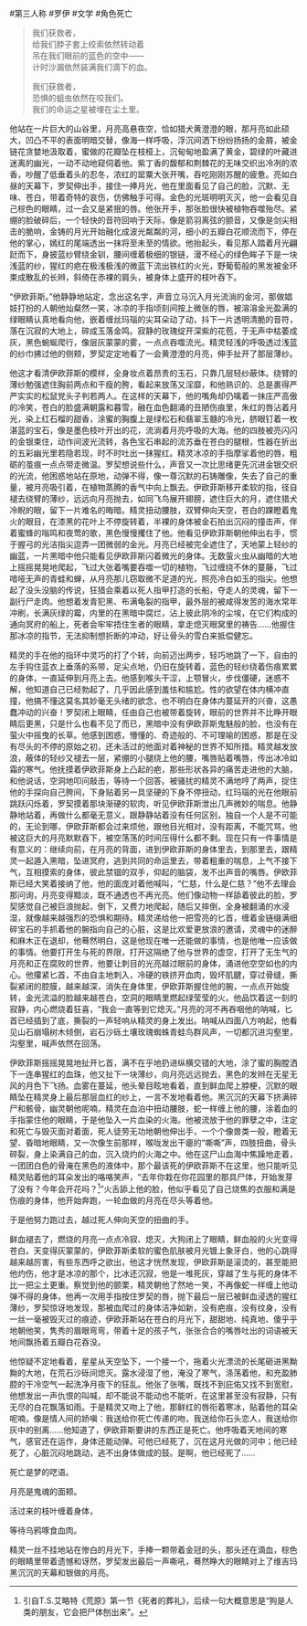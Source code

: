 #第三人称 #罗伊 #文学 #角色死亡

> 
> 我们获救者，  
> 给我们脖子套上绞索依然转动着  
> 吊在我们眼前的蓝色的空中——  
> 计时沙漏依然装满我们滴下的血。  
> 
> 我们获救者，  
> 恐惧的蛆虫依然在咬我们。  
> 我们的命运之星被埋在尘土里。  
> 

他站在一片巨大的山谷里，月亮高悬夜空，恰如猎犬黄澄澄的眼，那月亮如此硕大，凹凸不平的表面明暗交替，像海一样呼吸，浮沉间洒下纷纷扬扬的金屑，被金链花贪婪地汲取着，蜜做的花瓣坠在枝桠上，沉甸甸地盈满了黄金，碧绿的叶藏进迷离的幽光，一动不动地窥伺着他。紫丁香的馥郁和荆棘花的无味交织出冷冽的浓香，吵醒了低垂着头的忍冬，浓红的罂粟大张开嘴，吞吃刚刚苏醒的疲惫。亮如白昼的天幕下，罗契伸出手，接住一捧月光，他在里面看见了自己的脸，沉默、无味、苍白，带着奇特的哀伤，仿佛触手可得。金色的光斑明明灭灭，他一会看见自己棕色的眼睛，过一会又是紧抿的唇。他张开手，那张脸很快被植物吞噬殆尽。紧绷的脸破碎后，一个轻快的音符回响于天际，像是箭羽离弦的颤音，又像是剑尖相击的脆响，金铸的月光开始融化成波光粼粼的河，细小的五瓣白花顺流而下，停在他的掌心，嫣红的尾端透出一抹将至未至的情欲。他抬起头，看见那人踏着月光翩跹而下，身披蓝纱臂绕金钏，腰间缠着极细的银链，漫不经心的绿色眸子下是一块浅蓝的纱，猩红的疤在极浅极浅的微蓝下流出铁红的火光，野葡萄般的黑发被金环束成散乱的长辫，斜倚在赤裸的肩头，被身体上盛开的枝叶吞下。

“伊欧菲斯。”他静静地站定，念出这名字，声音立马沉入月光流淌的金河，那做娼妓打扮的人朝他灿粲然一笑，冰凉的手指顷刻间按上微张的唇，被溶溶金光盈满的绿眼睛认真地看向他，嵌着缠丝玛瑙的尖耳朵动了动，抖下一片透明清脆的音符，落在沉寂的大地上，碎成玉落金鸣。寂静的玫瑰绽开深紫的花苞，于无声中枯萎成灰，黑色蜿蜒爬行，像层灰蒙蒙的雾，一点点吞噬流光。精灵轻浅的呼吸透过浅蓝的纱巾拂过他的侧颊，罗契定定地看了一会黄澄澄的月亮，伸手扯开了那层薄纱。

他这才看清伊欧菲斯的模样，全身妆点着昂贵的玉石，只靠几层轻纱蔽体。绕臂的薄纱勉强遮住胸前两点和干瘦的胯，看起来放荡又淫靡，和他熟识的、总是裹得严严实实的松鼠党头子判若两人。在这样的天幕下，他的嘴角却仍噙着一抹庄严高傲的冷笑，苍白的脸盛满朝露和暮雪，融在血色翻涌的丑陋伤痕里，朱红的唇沾着月光，染上红石榴的甜香，涂蜜的胸腹上是绿松石和翡翠玉髓的冷光，脐眼钉着一枚湛蓝的宝石，像是墨色枝叶开出的花，流淌着月亮呼吸的大海。他的四肢被亮闪闪的金银束住，动作间波光流转，各色宝石串起的流苏垂在苍白的腿根，性器在折出的五彩幽光里若隐若现，时不时吐出一抹猩红。精灵冰凉的手指摩挲着他的唇，粗砺的茧痕一点点带走微温。罗契想说些什么，声音又一次比思绪更先沉进金银交织的光流，他困惑地站在原地，动弹不得，像一尊沉默的石铸雕像，失去了自己的重量，被月亮吸引着，在植物蒸腾的香气中向上飘去。伊欧菲斯移开柔软的指，径自褪去绕臂的薄纱，远远向月亮抛去，如同飞鸟展开翅膀，遮住巨大的月，遮住猎犬冷睨的眼，留下一片难名的晦暗。精灵扭动腰肢，双臂伸向天空，苍白的踝瞪着鬼火的眼目，在漆黑的花叶上不停旋转着，半裸的身体被金石拍出沉闷的撞击声，伴着蜜蜂的嗡鸣和夜莺的歌，黑色慢慢攫住了他。他看见伊欧菲斯朝他伸出右手，惯于握弓的光洁指尖逗弄一团微弱的金光。月亮已经被完全遮住了，天地蒙上轻纱的幽蓝，一片黑暗中他只能看见伊欧菲斯闪着微光的身体。无数萤火虫从幽暗的大地上摇摇晃晃地爬起，飞过大张着嘴要吞噬一切的植物，飞过缠绕不休的蔓藤，飞过喑哑无声的青蛙和蝉，从月亮那儿窃取微不足道的光，照亮冷白如玉的指尖。他想起了没头没脑的传说，狂猎会乘着以死人指甲打造的长船，夺走人的灵魂，留下一副行尸走肉。他想着发青犯黑、布满龟裂的指甲，最外层的被咸得发苦的海水常年冲刷，长满灰绿的霉，内里的在黑暗中腐烂，沾上彼此阴冷的尘埃，在它们构成的通向冥府的船上，死者会牢牢捂住生者的眼睛，拿走熄灭眼窝里的祷告……他握住那冰凉的指节，无法抑制想折断的冲动，好让骨头的雪白来抵偿健忘。

精灵的手在他的指环中灵巧的打了个转，向前迈出两步，轻巧地跳了一下，自由的左手钩住蓝衣上垂落的系带，足尖点地，仍旧在旋转着，蓝色的轻纱绕着伤痕累累的身体，一直延伸到月亮上去。他感到喉头干涩，上颚冒火，步伐僵硬，迷惑不解，他知道自己已经勃起了，几乎因此感到羞怯和尴尬。性的欲望在体内横冲直撞，他搞不懂这莫名其妙毫无头绪的欲念，也不明白在身体内蔓延开的兴奋，这愚蠢冲动的兴奋！罗契闭上眼睛，任由自己也被带着旋转，眼前的世界并不比睁开眼睛后更黑，只是什么也看不见了而已，黑暗中没有伊欧菲斯鬼魅般的脸，也没有在萤火中摇曳的长草。他感到困惑，懵懂的、奇迹般的、不可理喻的困惑，那是在没有尽头的不停的原始之初，还未活过的他面对着神秘的世界不知所措。精灵越发放浪，蔽体的轻纱又褪去一层，紧绷的小腿绕上他的腰，嘴唇贴着嘴唇，传出冰冷如霜的寒气。他抚摸着伊欧菲斯身上凸起的疤，那些形状各异的痛苦走进他的大脑，和他说话，空洞地叩问敲击，等待一个回答。被骚扰的精灵不满地哼了两声，捉住他的手探向自己胯间，下身贴着另一具坚硬的下身不停扭动，红玛瑙的光在他眼前跳跃闪烁着，罗契摸着那块渐硬的软肉，听见伊欧菲斯泄出几声微妙的喘息。他静静地站着，再做什么都毫无意义，跟静静站着没有任何区别，独自一个人是不可能的，无论到哪，伊欧菲斯都会过来烦他，跟他目光相对，没有距离，不能咒骂，他被这巨大的月亮默默吞下，被空荡荡的时间压得什么都不剩。现在只有一件事情是有意义的：继续向前，在月亮的背面，进到伊欧菲斯的身体里去，到那里去，跟精灵一起遁入黑暗，坠进冥府，逃到共同的命运里去，带着粗重的喘息，上气不接下气，互相摸索的身体，彼此禁锢的双手，仰起的脑袋，发不出声音的嘴唇。伊欧菲斯已经大笑着接纳了他，他的面庞对着他喊叫，“仁慈，什么是仁慈？”他不去理会那问询，月亮变得黯淡，既不通透也不再光亮。他们像动物一样舔着彼此的脸，罗契感觉自己被巨浪抛起，倒下，又费力地爬起，随后又摔倒，全身被翻涌的水浸湿，就像越来越强烈的恐惧和期待。精灵递给他一把雪亮的匕首，缠着金链缀满细碎宝石的手抓着他的腕指向自己的心脏，这是比欢爱更放浪的邀请，灵魂中的迷醉和麻木正在退却，他蓦然明白，这是他现在唯一还能做的事情，也是他唯一应该做的事情。他要打开生与死的界限，打开这隔绝了他与世界的虚空，打开了无生气的月亮和正在腐败的世界，他要让刺目的光亮越过眼前的身体，涌进他空空如也的内心。他攥紧匕首，不由自主地刺入，冷硬的铁挤开血肉，毁坏肌腱，穿过骨缝，撕裂紧闭的腔膜，越来越深，消失在身体里，伊欧菲斯握住他的腕，一点点开始旋转，金光流溢的脸越来越苍白，空洞的眼睛里燃起绿莹莹的火。他品饮着这一刻的寂静，内心燃烧着狂喜，“我会一直等到它熄灭。”月亮的河不再吞咽他的呐喊，匕首已经插到了底，撕裂的一声轻响从精灵的身上发出。呐喊从四面八方响起，他看见山石崩塌树木倾倒，岩石沙砾土壤玫瑰蜘蛛青蛙鸟群风声，一切都沉进沟壑里，沟壑里，喊声依然在回荡。

伊欧菲斯摇摇晃晃地扯开匕首，满不在乎地扔进纵横交错的大地，涂了蜜的胸膛洒下一连串猩红的血珠，他又扯下一块薄纱，向月亮远远抛去，黑色的发辫在无星无风的月色下飞扬。血雾在蔓延，他头晕目眩地看着，直到鲜血爬上脖梗，沉默的眼睛坠在精灵身上最后那层血红的纱上，一言不发地看着他。黑沉沉的天幕下挤满碎尸和骸骨，幽灵朝他呢喃，精灵在血泊中扭动腰肢，蛇一样缠上他的腰，涂着血的手指蒙住他的眼睛，于是他坠入一片血染的火海。他被流放于他的罪孽之中，注定和死亡与毁灭面对着面，死人徒劳无功地朝他伸出手，一个个像兽类一般，瞪着无望、昏暗地眼睛，又一次像生前那样，喉咙发出干瘪的“嘶嘶”声，四肢扭曲，骨头碎裂，身上染满自己的血，沉入烧灼的火海之中。他在这尸山血海中焦躁地走着，一团团白色的骨淹在黑色的液体中，那个最该死的伊欧菲斯不在这里，他只能听见精灵贴着他的耳朵发出的咯咯笑声，“去年你栽在你花园里的那具尸体，开始发芽了没有？今年会开花吗？[^1]”火舌舔上他的脸，他似乎看见了自己烧焦的衣服和满是伤痕的身体，他开始奔跑，一轮血做的月亮在尽头等着他。

于是他努力跑过去，越过死人伸向天空的扭曲的手。

鲜血褪去了，燃烧的月亮一点点冷寂、熄灭，大狗闭上了眼睛，鲜血般的火光变得苍白。天变得灰蒙蒙的，伊欧菲斯柔软的蜜色肌肤被月光镀上象牙白，他的心跳得越来越厉害，有些东西呼之欲出，他这才恍然发现，伊欧菲斯是滚烫的，甚至能把他灼伤，他才是冰凉的那个，比冰还沉寂，他是一堆死灰，穿越了生与死的身体不比一把尘土更重。察觉到他的颤栗，精灵朝他了然地一笑，不再像蛇一样缠上他动弹不得的身体，他再一次用手指按住罗契的唇，抛下最后一层已被鲜血浸透的猩红薄纱，罗契惊讶地发现，那被血爬过的身体洁净如新，没有疤痕，没有纹身，没有一丝一毫被毁灭过的痕迹，伊欧菲斯站在苍白的月光下，甜甜地、纯真地、傻乎乎地朝他笑，隽秀的眉眼弯弯，带着十足的孩子气，张张合合的嘴唇吐出的词语被天地间飘扬着五瓣白花吞没。

他惊疑不定地看着，星星从天空坠下，一个接一个，拖着火光漂流的长尾砸进黑黝黝的大地，在荒石沙砾间熄灭。露水浸湿了他，淹没了寒气，涤荡着他，和充盈肺腔的干冷空气一起洗净月夜下的狂乱。他张了张嘴，既找不到庇佑又找不到宽慰，他想发出一声仇恨的叫喊，却不能说不能动也不能听，在这里甚至没有寂静，只有无尽的白花飘落如雨。于是精灵又吻上了他，那鲜红的唇衔着寒冰，贴着他的耳朵呢喃，像是情人间的娇嗔：我送给你死亡传递的吻，我送给你石头恋人，我送给你灰中的别离……他知道了，伊欧菲斯要讲的东西正是死亡。他呼吸着天地间的寒气，感官还在运作，身体还能动弹。可他已经死了，沉在这月光做的河中；他已经死了，心脏沉闷地跳动，逃不出身体做成的鼓。是啊，他已经死了……

死亡是梦的呓语。

月亮是鬼魂的面颊。

活过来的枝叶缠着身体，

等待乌鸦啄食血肉。

精灵一丝不挂地站在惨白的月光下，手捧一颗带着金冠的头，那头还在滴血，棕色的眼睛里带着遗憾和讶然，罗契发出最后一声嘶吼，蓦然睁大的眼睛对上了维吉玛黑沉沉的天幕和银做的月亮。

[^1]: 引自T.S.艾略特《荒原》第一节《死者的葬礼》，后续一句大概意思是“狗是人类的朋友，它会把尸体刨出来”。
